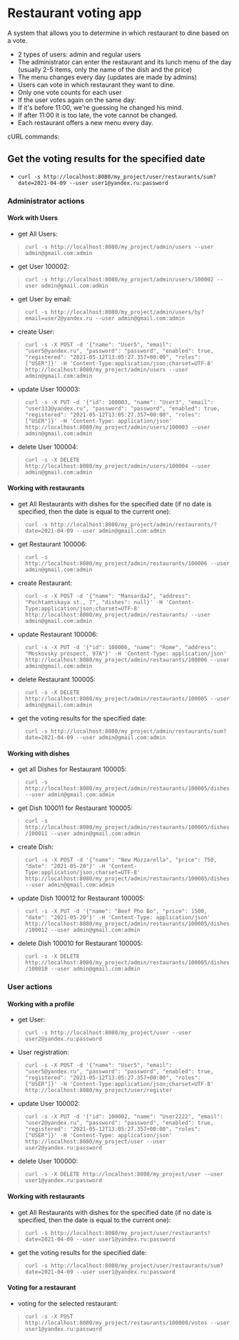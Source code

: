 # Restaurant voting app

A system that allows you to determine in which restaurant to dine based on a vote.

 * 2 types of users: admin and regular users
 * The administrator can enter the restaurant and its lunch menu of the day (usually 2-5 items, only the name of the dish and the price)
 * The menu changes every day (updates are made by admins)
 * Users can vote in which restaurant they want to dine.
 * Only one vote counts for each user
 * If the user votes again on the same day:
 * If it's before 11:00, we're guessing he changed his mind.
 * If after 11:00 it is too late, the vote cannot be changed.
 * Each restaurant offers a new menu every day.
 
 cURL commands:
 
 
 ## Get the voting results for the specified date
 
 * `curl -s http://localhost:8080/my_project/user/restaurants/sum?date=2021-04-09 --user user1@yandex.ru:password`
 
 
 ### Administrator actions
 
 #### Work with Users
 
 - get All Users:

> `curl -s http://localhost:8080/my_project/admin/users --user admin@gmail.com:admin`

- get User 100002:
    
> `curl -s http://localhost:8080/my_project/admin/users/100002 --user admin@gmail.com:admin`

-  get User by email:

> `curl -s http://localhost:8080/my_project/admin/users/by?email=user2@yandex.ru --user admin@gmail.com:admin`

 - create User: 

> `curl -s -X POST -d '{"name": "User5",
      "email": "user5@yandex.ru",
      "password": "password",
      "enabled": true,
      "registered": "2021-05-12T13:05:27.357+00:00",
      "roles": ["USER"]}' -H 'Content-Type:application/json;charset=UTF-8' http://localhost:8080/my_project/admin/users --user admin@gmail.com:admin`

-  update User 100003:

> `curl -s -X PUT -d '{"id": 100003,
      "name": "User3",
      "email": "user333@yandex.ru",
       "password": "password",
      "enabled": true,
      "registered": "2021-05-12T13:05:27.357+00:00",
      "roles": ["USER"]}' -H 'Content-Type: application/json' http://localhost:8080/my_project/admin/users/100003 --user admin@gmail.com:admin`

- delete User 100004:

> `curl -s -X DELETE http://localhost:8080/my_project/admin/users/100004 --user admin@gmail.com:admin`


 #### Working with restaurants

 - get All Restaurants with dishes for the specified date (if no date is specified, then the date is equal to the current one):

> `curl -s http://localhost:8080/my_project/admin/restaurants/?date=2021-04-09 --user admin@gmail.com:admin`

- get Restaurant 100006:
    
> `curl -s http://localhost:8080/my_project/admin/restaurants/100006 --user admin@gmail.com:admin`

 - create Restaurant: 

> `curl -s -X POST -d '{"name": "Mansarda2",
   "address": "Pochtamtskaya st., 7",
   "dishes": null}' -H 'Content-Type:application/json;charset=UTF-8' http://localhost:8080/my_project/admin/restaurants/ --user admin@gmail.com:admin`

-  update Restaurant 100006:

> `curl -s -X PUT -d '{"id": 100006,
      "name": "Rome",
      "address": "Moskovsky prospect, 97A"}' -H 'Content-Type: application/json' http://localhost:8080/my_project/admin/restaurants/100006 --user admin@gmail.com:admin`

- delete Restaurant 100005:

> `curl -s -X DELETE http://localhost:8080/my_project/admin/restaurants/100005 --user admin@gmail.com:admin`

 - get the voting results for the specified date:

> `curl -s http://localhost:8080/my_project/admin/restaurants/sum?date=2021-04-09 --user admin@gmail.com:admin`


 #### Working with dishes

 - get all Dishes for Restaurant 100005:

> `curl -s http://localhost:8080/my_project/admin/restaurants/100005/dishes --user admin@gmail.com:admin`

- get Dish 100011 for Restaurant 100005:
    
> `curl -s http://localhost:8080/my_project/admin/restaurants/100005/dishes/100011 --user admin@gmail.com:admin`

 - create Dish: 

> `curl -s -X POST -d '{"name": "New Mozzarella",
"price": 750,
"date": "2021-05-20"}' -H 'Content-Type:application/json;charset=UTF-8' http://localhost:8080/my_project/admin/restaurants/100005/dishes --user admin@gmail.com:admin`

-  update Dish 100012 for Restaurant 100005:

> `curl -s -X PUT -d '{"name": "Beef Pho Bo",
"price": 1500,
"date": "2021-05-20"}' -H 'Content-Type: application/json' http://localhost:8080/my_project/admin/restaurants/100005/dishes/100012 --user admin@gmail.com:admin`

- delete Dish 100010 for Restaurant 100005:

> `curl -s -X DELETE http://localhost:8080/my_project/admin/restaurants/100005/dishes/100010 --user admin@gmail.com:admin`


 ### User actions
 
 #### Working with a profile

- get User:
    
> `curl -s http://localhost:8080/my_project/user --user user2@yandex.ru:password`

- User registration:

> `curl -s -X POST -d '{"name": "User5",
   "email": "user5@yandex.ru",
   "password": "password",
   "enabled": true,
   "registered": "2021-05-12T13:05:27.357+00:00",
   "roles": ["USER"]}' -H 'Content-Type:application/json;charset=UTF-8' http://localhost:8080/my_project/user/register`

-  update User 100002:

> `curl -s -X PUT -d '{"id": 100002,
   "name": "User2222",
   "email": "user2@yandex.ru",
   "password": "password",
   "enabled": true,
   "registered": "2021-05-12T13:05:27.357+00:00",
   "roles": ["USER"]}' -H 'Content-Type: application/json' http://localhost:8080/my_project/user --user user2@yandex.ru:password`

- delete User 100000:

> `curl -s -X DELETE http://localhost:8080/my_project/user --user user1@yandex.ru:password`



 #### Working with restaurants

 - get All Restaurants with dishes for the specified date (if no date is specified, then the date is equal to the current one):

> `curl -s http://localhost:8080/my_project/user/restaurants?date=2021-04-09 --user user1@yandex.ru:password`

 - get the voting results for the specified date:

> `curl -s http://localhost:8080/my_project/user/restaurants/sum?date=2021-04-09 --user user1@yandex.ru:password`


 #### Voting for a restaurant

 - voting for the selected restaurant:

> `curl -s -X POST http://localhost:8080/my_project/restaurants/100008/votes --user user1@yandex.ru:password`
